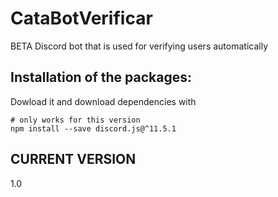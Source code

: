 # CataBotVerificar
BETA Discord bot that is used for verifying users automatically

## Installation of the packages:

Dowload it and download dependencies with
``` 
# only works for this version
npm install --save discord.js@^11.5.1
```

## CURRENT VERSION
1.0
